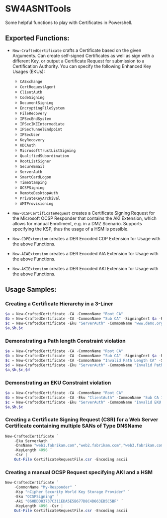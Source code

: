 # SW4ASN1Tools

Some helpful functions to play with Certificates in Powershell.

## Exported Functions:

* `New-CraftedCertificate` crafts a Certificate based on the given Arguments. Can create self-signed Certificates as well as sign with a different Key, or output a Certificate Request for submission to a Certification Authority. You can specify the following Enhanced Key Usages (EKUs):
  * `CAExchange`
  * `CertRequestAgent`
  * `ClientAuth`
  * `CodeSigning`
  * `DocumentSigning`
  * `EncryptingFileSystem`
  * `FileRecovery`
  * `IPSecEndSystem`
  * `IPSecIKEIntermediate`
  * `IPSecTunnelEndpoint`
  * `IPSecUser`
  * `KeyRecovery`
  * `KDCAuth`
  * `MicrosoftTrustListSigning`
  * `QualifiedSubordination`
  * `RootListSigner`
  * `SecureEmail`
  * `ServerAuth`
  * `SmartCardLogon`
  * `TimeStamping`
  * `OCSPSigning`
  * `RemoteDesktopAuth`
  * `PrivateKeyArchival`
  * `AMTProvisioning`

* `New-OCSPCertificateRequest` creates a Certificate Signing Request for the Microsoft OCSP Responder that contains the AKI Extension, which allows for manual Enrollment, e.g. in a DMZ Scenario. Supports specifying the KSP, thus the usage of a HSM is possible.
* `New-CDPExtension` creates a DER Encoded CDP Extension for Usage with the above Functions.
* `New-AIAExtension` creates a DER Encoded AIA Extension for Usage with the above Functions.
* `New-AKIExtension` creates a DER Encoded AKI Extension for Usage with the above Functions.

## Usage Samples:

### Creating a Certificate Hierarchy in a 3-Liner

```powershell
$a = New-CraftedCertificate -CA -CommonName "Root CA"
$b = New-CraftedCertificate -CA -CommonName "Sub CA" -SigningCert $a -PathLength 0
$c = New-CraftedCertificate -Eku "ServerAuth" -CommonName "www.demo.org" -DnsName "www.demo.org" -SigningCert $b
$a,$b,$c
```

### Demonstrating a Path length Constraint violation

```powershell
$a = New-CraftedCertificate -CA -CommonName "Root CA" 
$b = New-CraftedCertificate -CA -CommonName "Sub CA" -SigningCert $a -PathLength 0
$c = New-CraftedCertificate -CA -CommonName "Invalid Path Length CA" -SigningCert $b
$d = New-CraftedCertificate -Eku "ServerAuth" -CommonName "Invalid Path Length Certificate" -DnsName "www.demo.org" -SigningCert $c
$a,$b,$c,$d
```

### Demonstrating an EKU Constraint violation

```powershell
$a = New-CraftedCertificate -CA -CommonName "Root CA" 
$b = New-CraftedCertificate -CA -Eku "ClientAuth" -CommonName "Sub CA 1" -SigningCert $a
$c = New-CraftedCertificate -Eku "ServerAuth" -CommonName "Invalid EKU Certificate" -DnsName "www.demo.org" -SigningCert $b
$a,$b,$c
```

### Creating a Certificate Signing Request (CSR) for a Web Server Certificate containing multiple SANs of Type DNSName

```powershell
New-CraftedCertificate ´
    -Eku ServerAuth ´
    -DnsName "web1.fabrikam.com","web2.fabrikam.com","web3.fabrikam.com" ´
    -KeyLength 4096 ´
    -Csr |
    Out-File CertificateRequestFile.csr -Encoding ascii
```

### Creating a manual OCSP Request specifying AKI and a HSM

```powershell
New-CraftedCertificate ´
    -CommonName "My-Responder" ´
    -Ksp "nCipher Security World Key Storage Provider" ´
    -Eku "OCSPSigning" ´
    -Aki "060DDD83737C311EDA5E5B677D8C4D663ED5C5BF" ´
    -KeyLength 4096 -Csr |
    Out-File CertificateRequestFile.csr -Encoding ascii
```